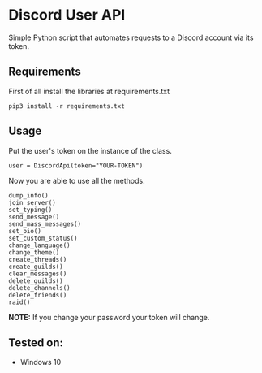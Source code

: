 Discord User API
================

Simple Python script that automates requests to a Discord account via its token.

## Requirements
First of all install the libraries at requirements.txt
```
pip3 install -r requirements.txt
```

## Usage
Put the user's token on the instance of the class.
```
user = DiscordApi(token="YOUR-TOKEN")
```
Now you are able to use all the methods.
```
dump_info()
join_server()
set_typing()
send_message()
send_mass_messages()
set_bio()
set_custom_status()
change_language()
change_theme()
create_threads()
create_guilds()
clear_messages()
delete_guilds()
delete_channels()
delete_friends()
raid()
```

**NOTE:** If you change your password your token will change.

## Tested on:

- Windows 10
